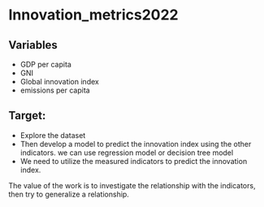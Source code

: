 # Innovation_metrics2022

## Variables

* GDP per capita
* GNI
* Global innovation index 
* emissions per capita 


## Target: 
* Explore the dataset
* Then develop  a model to predict the innovation index using the other indicators. we can use regression model or decision tree model
* We need to utilize the measured indicators to predict the innovation index. 

The value of the work is to investigate the relationship with the indicators, then try to generalize a relationship.
